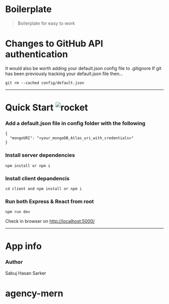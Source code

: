 
# Boilerplate 
> Boilerplate for easy to work 

# Changes to GitHub API authentication

It would also be worth adding your default.json config file to .gitignore If git has been previously tracking your default.json file then...

```
git rm --cached config/default.json
```
---
# Quick Start  ![rocket](https://github.githubassets.com/images/icons/emoji/unicode/1f680.png)

### Add a default.json file in config folder with the following
```
{
  "mongoURI": "<your_mongoDB_Atlas_uri_with_credentials>"
}
```
### Install server dependencies

    npm install or npm i
    
### Install client depandencis

    cd client and npm install or npm i
### Run both Express & React from root

    npm run dev
    
Check in browser on [http://localhost:5000/](http://localhost:5000/)

---
# App info

### Author
Sabuj Hasan Sarker
# agency-mern
